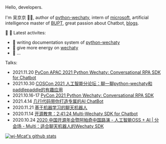 Hello, developers.

I'm 吴京京 👨‍💻, author of [python-wechaty](https://github.com/wechaty/python-wechaty), intern of [microsoft](http://github.com/microsoft/), artificial intelligence master of [BUPT](https://www.bupt.edu.cn/), great passion about Chatbot, [blogs](https://wj-mcat.github.io/).

🎃 🎃 Latest activites:

- 📄 writing documentation system of [python-wechaty](https://python-wechaty.readthedocs.io/)
- 👐 give more energy on [wechaty](https://github.com/wechaty/wechaty)
- 🦈 ...

Talks:
- 2021.11.20 [PyCon APAC 2021 Python Wechaty: Conversational RPA SDK for Chatbot](https://th.pycon.org/pages/speakers#Wu-Jing-Jing)
- 2021.10.30 [COSCon 2021 人工智能分论坛：聊一聊python-wechaty和paddlepaddle的有趣应用](https://www.bilibili.com/video/BV1YF411a77L?spm_id_from=333.999.0.0)
- 2021.10.16-17 [PyCon 2021 Python Wechaty: Conversational RPA SDK](https://cn.pycon.org/2021)
- 2021.4.14 [几行代码带你打造专属的AI ChatBot](https://www.bilibili.com/video/BV16U4y1h7dc)
- 2020.11.21 [基于机器学习的聊天机器人](https://ng-china.org/#speakers)
- 2020.11.14 [开源教育：2:41:24 Multi-Wechaty SDK for Chatbot](https://wx.vzan.com/live/tvchat-425619793#/)
- 2020.10.24 [2020 中国开源年会暨阿帕奇中国路演 - 人工智能OSS + AI | 分会场 - Multi：适合聊天机器人的Wechaty SDK](https://segmentfault.com/area/coscon-2020)

 [![wj-Mcat's github stats](https://github-readme-stats.vercel.app/api?username=wj-Mcat)](https://github.com/wj-Mcat)
